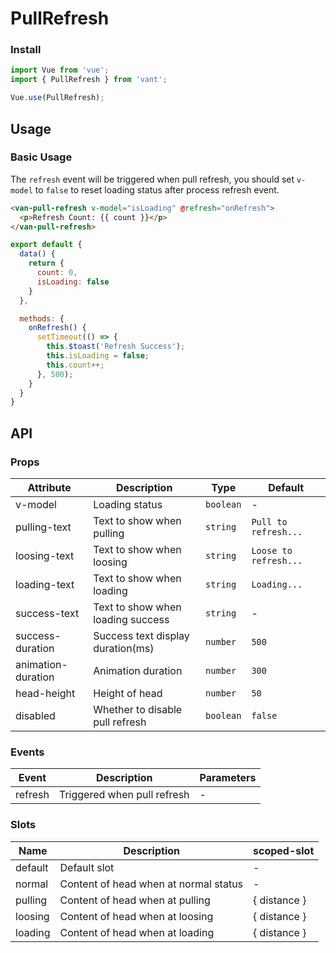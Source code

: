 # PullRefresh

### Install

``` javascript
import Vue from 'vue';
import { PullRefresh } from 'vant';

Vue.use(PullRefresh);
```

## Usage

### Basic Usage

The `refresh` event will be triggered when pull refresh, you should set `v-model` to `false` to reset loading status after process refresh event.

```html
<van-pull-refresh v-model="isLoading" @refresh="onRefresh">
  <p>Refresh Count: {{ count }}</p>
</van-pull-refresh>
```

```javascript
export default {
  data() {
    return {
      count: 0,
      isLoading: false
    }
  },

  methods: {
    onRefresh() {
      setTimeout(() => {
        this.$toast('Refresh Success');
        this.isLoading = false;
        this.count++;
      }, 500);
    }
  }
}
```

## API

### Props

| Attribute | Description | Type | Default |
|------|------|------|------|
| v-model | Loading status | `boolean` | - |
| pulling-text | Text to show when pulling | `string` | `Pull to refresh...` |
| loosing-text | Text to show when loosing | `string` | `Loose to refresh...` |
| loading-text | Text to show when loading | `string` | `Loading...` |
| success-text | Text to show when loading success | `string` | - |
| success-duration | Success text display duration(ms) | `number` | `500` |
| animation-duration | Animation duration | `number` | `300` |
| head-height | Height of head | `number` | `50` |
| disabled | Whether to disable pull refresh | `boolean` | `false` |

### Events

| Event | Description | Parameters |
|------|------|------|
| refresh | Triggered when pull refresh | - |

### Slots

| Name | Description | scoped-slot |
|------|------|------|
| default | Default slot | - |
| normal | Content of head when at normal status | - |
| pulling | Content of head when at pulling | { distance } |
| loosing | Content of head when at loosing | { distance } |
| loading | Content of head when at loading | { distance } |
